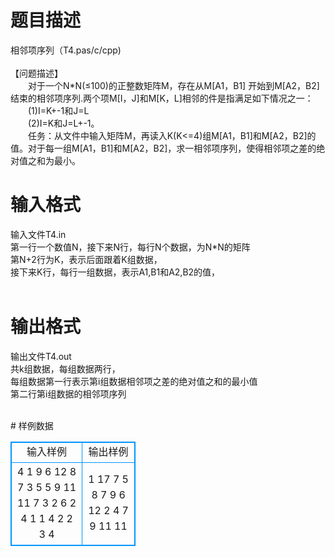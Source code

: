 # 

 
 # 题目描述 
<p>
相邻项序列（T4.pas/c/cpp)<br><br>【问题描述】<br>　　对于一个N*N(≤100)的正整数矩阵M，存在从M[A1，B1] 开始到M[A2，B2]结束的相邻项序列.两个项M[I，J]和M[K，L]相邻的件是指满足如下情况之一：<br>　　(1)I=K+-1和J=L <br>　　(2)I=K和J=L+-1。 <br>　　任务：从文件中输入矩阵M，再读入K(K<=4)组M[A1，B1]和M[A2，B2]的值。对于每一组M[A1，B1]和M[A2，B2]，求一相邻项序列，使得相邻项之差的绝对值之和为最小。<br></p> 

 
 # 输入格式 
<p>
输入文件T4.in<br>第一行一个数值N，接下来N行，每行N个数据，为N*N的矩阵<br>第N+2行为K，表示后面跟着K组数据，<br>接下来K行，每行一组数据，表示A1,B1和A2,B2的值，<br><br></p> 

 
 # 输出格式 
<p>
输出文件T4.out<br>共k组数据，每组数据两行，<br>每组数据第一行表示第i组数据相邻项之差的绝对值之和的最小值<br>第二行第i组数据的相邻项序列<br><br></p> 
# 样例数据
<style>
        table,table tr th, table tr td { border:1px solid #0094ff; }
        table { width: 200px; min-height: 25px; line-height: 25px; text-align: center; border-collapse: collapse;}   
    </style>
<table>
	<tr>
		<td>输入样例</td>
		<td>输出样例</td>
	</tr>
<tr><td>4 
1 9 6 12
8 7 3 5 
5 9 11 11
7 3 2 6
2
4 1 1 4 
2 2 3 4 </td><td>1 17 
7 5 8 7 9 6 12
2 4
7 9 11 11</td></tr></table>
